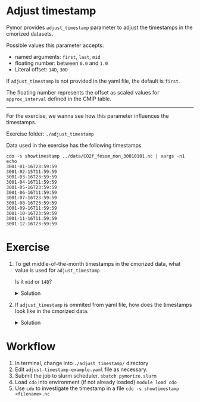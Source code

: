 # Adjust timestamp

Pymor provides `adjust_timestamp` parameter to adjust the timestamps in the cmorized datasets.

Possible values this parameter accepts:

  - named arguments: `first`, `last`, `mid`
  - floating number: between `0.0` and `1.0`
  - Literal offset: `14D`, `30D`
 
If `adjust_timestamp` is not provided in the yaml file, the default is `first`.

The floating number represents the offset as scaled values for `approx_interval` defined in the CMIP table.

---

For the exercise, we wanna see how this parameter influences the timestamps.

Exercise folder: `./adjust_timestamp`

Data used in the exercise has the following timestamps

```shell
cdo -s showtimestamp ../data/CO2f_fesom_mon_30010101.nc | xargs -n1 echo
3001-01-16T23:59:59
3001-02-15T11:59:59
3001-03-16T23:59:59
3001-04-16T11:59:59
3001-05-16T23:59:59
3001-06-16T11:59:59
3001-07-16T23:59:59
3001-08-16T23:59:59
3001-09-16T11:59:59
3001-10-16T23:59:59
3001-11-16T11:59:59
3001-12-16T23:59:59
```


# Exercise


1. To get middle-of-the-month timestamps in the cmorized data, what value is used for `adjust_timestamp`

   Is it `mid` or `14D`?

   <details>
      <summary>Solution</summary>
  
      - setting `adjust_timestamp: mid`, timestamps look like this:
      ```shell
      3001-01-15T12:00:00
      3001-02-14T00:00:00
      3001-03-15T12:00:00
      3001-04-15T00:00:00
      3001-05-15T12:00:00
      3001-06-15T00:00:00
      3001-07-15T12:00:00
      3001-08-15T12:00:00
      3001-09-15T00:00:00
      3001-10-15T12:00:00
      3001-11-15T00:00:00
      3001-12-15T12:00:00
      ```
  
      - setting `adjust_timestamp: 14D`, timestamps look like this:
      ```shell
      3001-01-15T00:00:00
      3001-02-15T00:00:00
      3001-03-15T00:00:00
      3001-04-15T00:00:00
      3001-05-15T00:00:00
      3001-06-15T00:00:00
      3001-07-15T00:00:00
      3001-08-15T00:00:00
      3001-09-15T00:00:00
      3001-10-15T00:00:00
      3001-11-15T00:00:00
      3001-12-15T00:00:00
      ```

   </details>

2. If `adjust_timestamp` is ommited from yaml file, how does the timestamps look like in the cmorized data.
 
   <details>
      <summary>Solution</summary>

      - timestamps look as follows:
      ```shell
      3001-01-01T00:00:00
      3001-02-01T00:00:00
      3001-03-01T00:00:00
      3001-04-01T00:00:00
      3001-05-01T00:00:00
      3001-06-01T00:00:00
      3001-07-01T00:00:00
      3001-08-01T00:00:00
      3001-09-01T00:00:00
      3001-10-01T00:00:00
      3001-11-01T00:00:00
      3001-12-01T00:00:00
      ```
      
   </details>

# Workflow

1. In terminal, change into `./adjust_timestamp/` directory
2. Edit `adjust-timestamp-example.yaml` file as necessary.
3. Submit the job to slurm scheduler. `sbatch pymorize.slurm`
4. Load `cdo` into environment (if not already loaded) `module load cdo`
5. Use `cdo` to investigate the timestamp in a file `cdo -s showtimestamp <filename>.nc`

